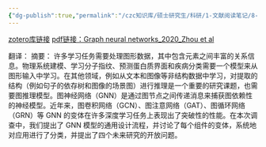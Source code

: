 ```yaml
---
{"dg-publish":true,"permalink":"/czc知识库/硕士研究生/科研/1-文献阅读笔记/8-恶意代码检测综述类/202009.综述：GNN图神经网络研究：Graph neural networks：A review of methods and applications/","dgPassFrontmatter":true,"created":"2024-06-18T17:45:26.896+08:00","updated":"2024-12-08T12:30:21.277+08:00"}
---
```



[zotero库链接](zotero://select/library/items/QY9SUHKQ)
[pdf链接：Graph neural networks_2020_Zhou et al](../../../Zotero/storage/Graph%20neural%20networks_2020_Zhou%20et%20al.pdf)


翻译：
摘要：
许多学习任务需要处理图形数据，其中包含元素之间丰富的关系信息。物理系统建模、学习分子指纹、预测蛋白质界面和疾病分类需要一个模型来从图形输入中学习。在其他领域，例如从文本和图像等非结构数据中学习，对提取的结构（例如句子的依存树和图像的场景图）进行推理是一个重要的研究课题，也需要图推理模型。图神经网络（GNN）是通过图节点之间传递消息来捕获图依赖性的神经模型。近年来，图卷积网络（GCN）、图注意网络（GAT）、图循环网络（GRN）等 GNN 的变体在许多深度学习任务上表现出了突破性的性能。在本次调查中，我们提出了 GNN 模型的通用设计流程，并讨论了每个组件的变体，系统地对应用进行了分类，并提出了四个未来研究的开放问题。